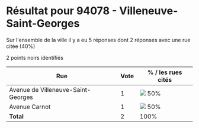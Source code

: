 # Résultat pour 94078 - Villeneuve-Saint-Georges

Sur l'ensemble de la ville il y a eu 5 réponses dont 2 réponses avec une rue citée (40%)

2 points noirs identifiés

| Rue | Vote | % / les rues cités|
|-----|------|-------------------|
| Avenue de Villeneuve-Saint-Georges | 1 | <img src="../../img/bar_50.gif" />&nbsp;50%|
| Avenue Carnot | 1 | <img src="../../img/bar_50.gif" />&nbsp;50%|
| **Total** | 2 | 100%|
